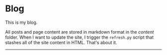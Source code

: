 Blog
====

This is my blog.

All posts and page content are stored in markdown format in the *content* folder.  When I want to update the site, I trigger the ```refresh.py``` script that stashes all of the site content in HTML.  That's about it.

***

